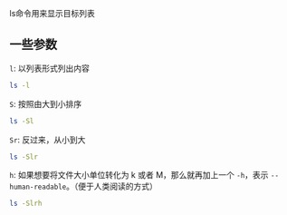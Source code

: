 ls命令用来显示目标列表

## 一些参数

`l`: 以列表形式列出内容

```sh
ls -l
```

`S`: 按照由大到小排序

```sh
ls -Sl
```

`Sr`: 反过来，从小到大

```sh
ls -Slr
```

`h`: 如果想要将文件大小单位转化为 k 或者 M，那么就再加上一个 `-h`，表示 `--human-readable`。（便于人类阅读的方式）

```sh
ls -Slrh
```
